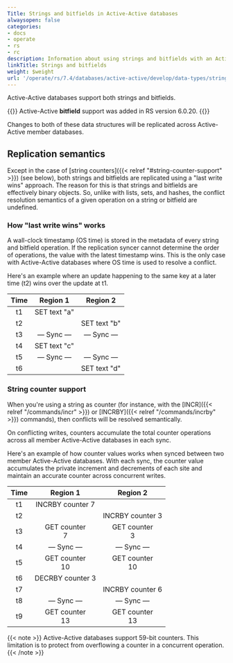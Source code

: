 ```yaml
---
Title: Strings and bitfields in Active-Active databases
alwaysopen: false
categories:
- docs
- operate
- rs
- rc
description: Information about using strings and bitfields with an Active-Active database.
linkTitle: Strings and bitfields
weight: $weight
url: '/operate/rs/7.4/databases/active-active/develop/data-types/strings/'
---
```

Active-Active databases support both strings and bitfields.

{{<note>}}
Active-Active **bitfield** support was added in RS version 6.0.20.
{{</note>}}

Changes to both of these data structures will be replicated across Active-Active member databases.

## Replication semantics

Except in the case of [string counters]({{< relref "#string-counter-support" >}}) (see below), both strings and bitfields are replicated using a "last write wins" approach. The reason for this is that strings and bitfields are effectively binary objects. So, unlike with lists, sets, and hashes, the conflict resolution semantics of a given operation on a string or bitfield are undefined.

### How "last write wins" works

A wall-clock timestamp (OS time) is stored in the metadata of every string
and bitfield operation. If the replication syncer cannot determine the order of operations,
the value with the latest timestamp wins. This is the only case with Active-Active databases where OS time is used to resolve a conflict.

Here's an example where an update happening to the same key at a later
time (t2) wins over the update at t1.

|  **Time** | **Region 1** | **Region 2** |
|  :------: | :------: | :------: |
|  t1 | SET text "a" |  |
|  t2 |  | SET text "b" |
|  t3 | — Sync — | — Sync — |
|  t4 | SET text "c" |  |
|  t5 | — Sync — | — Sync — |
|  t6 |  | SET text "d" |

### String counter support

When you're using a string as counter (for instance, with the [INCR]({{< relref "/commands/incr" >}}) or [INCRBY]({{< relref "/commands/incrby" >}}) commands),
then conflicts will be resolved semantically.

On conflicting writes, counters accumulate the total counter operations
across all member Active-Active databases in each sync.

Here's an example of how counter
values works when synced between two member Active-Active databases. With
each sync, the counter value accumulates the private increment and
decrements of each site and maintain an accurate counter across
concurrent writes.

|  **Time** | **Region 1** | **Region 2** |
|  :------: | :------: | :------: |
|  t1 | INCRBY counter 7 |  |
|  t2 |  | INCRBY counter 3 |
|  t3 | GET counter<br/>7 | GET counter<br/>3 |
|  t4 | — Sync — | — Sync — |
|  t5 | GET counter<br/>10 | GET counter<br/>10 |
|  t6 | DECRBY counter 3 |  |
|  t7 |  | INCRBY counter 6 |
|  t8 | — Sync — | — Sync — |
|  t9 | GET counter<br/>13 | GET counter<br/>13 |

{{< note >}}
Active-Active databases support 59-bit counters.
This limitation is to protect from overflowing a counter in a concurrent operation.
{{< /note >}}
